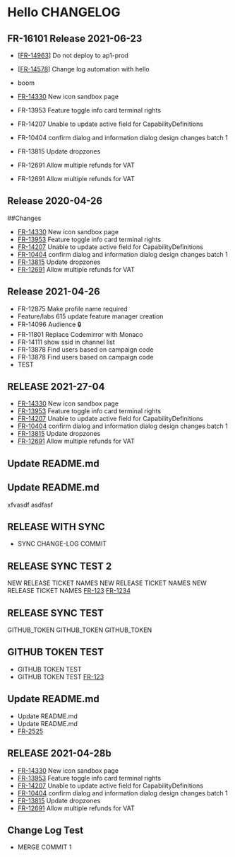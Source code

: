 # Hello CHANGELOG
## FR-16101 Release 2021-06-23

- [[FR-14963](https://discoveryinc.atlassian.net/browse/FR-14963)] Do not deploy to ap1-prod
- [[FR-14578](https://discoveryinc.atlassian.net/browse/FR-14578)] Change log automation with hello
- boom

- [FR-14330] New icon sandbox page
- FR-13953 Feature toggle info card terminal rights
- FR-14207 Unable to update active field for CapabilityDefinitions
- FR-10404 confirm dialog and information dialog design changes batch 1
- FR-13815 Update dropzones
- FR-12691 Allow multiple refunds for VAT
- FR-12691 Allow multiple refunds for VAT

## Release 2020-04-26

##Changes

- [FR-14330] New icon sandbox page
- [FR-13953] Feature toggle info card terminal rights
- [FR-14207] Unable to update active field for CapabilityDefinitions
- [FR-10404] confirm dialog and information dialog design changes batch 1
- [FR-13815] Update dropzones
- [FR-12691] Allow multiple refunds for VAT

[fr-14330]: https://discoveryinc.atlassian.net/browse/FR-14330
[fr-13953]: https://discoveryinc.atlassian.net/browse/FR-13953
[fr-14207]: https://discoveryinc.atlassian.net/browse/FR-14207
[fr-10404]: https://discoveryinc.atlassian.net/browse/FR-10404
[fr-13815]: https://discoveryinc.atlassian.net/browse/FR-13815
[fr-12691]: https://discoveryinc.atlassian.net/browse/FR-12691

## Release 2021-04-26

- FR-12875 Make profile name required
- Feature/labs 615 update feature manager creation
- FR-14096 Audience 🔒
- FR-11801 Replace Codemirror with Monaco
- FR-14111 show ssid in channel list
- FR-13878 Find users based on campaign code
- FR-13878 Find users based on campaign code
- TEST

## RELEASE 2021-27-04

- [FR-14330] New icon sandbox page
- [FR-13953] Feature toggle info card terminal rights
- [FR-14207] Unable to update active field for CapabilityDefinitions
- [FR-10404] confirm dialog and information dialog design changes batch 1
- [FR-13815] Update dropzones
- [FR-12691] Allow multiple refunds for VAT

[fr-14330]: https://discoveryinc.atlassian.net/browse/FR-14330
[fr-13953]: https://discoveryinc.atlassian.net/browse/FR-13953
[fr-14207]: https://discoveryinc.atlassian.net/browse/FR-14207
[fr-10404]: https://discoveryinc.atlassian.net/browse/FR-10404
[fr-13815]: https://discoveryinc.atlassian.net/browse/FR-13815
[fr-12691]: https://discoveryinc.atlassian.net/browse/FR-12691

## Update README.md

## Update README.md

xfvasdf asdfasf

## RELEASE WITH SYNC

- SYNC CHANGE-LOG COMMIT


## RELEASE SYNC TEST 2

NEW RELEASE TICKET NAMES
NEW RELEASE TICKET NAMES
NEW RELEASE TICKET NAMES
[FR-123](https://discoveryinc.atlassian.net/browse/FR-123)
[FR-1234](https://discoveryinc.atlassian.net/browse/FR-1234)


## RELEASE SYNC TEST

GITHUB_TOKEN
GITHUB_TOKEN
GITHUB_TOKEN


## GITHUB TOKEN TEST

- GITHUB TOKEN TEST
- GITHUB TOKEN TEST
[FR-123](https://discoveryinc.atlassian.net/browse/FR-123)


## Update README.md

- Update README.md
- Update README.md
- [FR-2525](https://discoveryinc.atlassian.net/browse/FR-2525)


## RELEASE 2021-04-28b

- [FR-14330](https://discoveryinc.atlassian.net/browse/FR-14330) New icon sandbox page
- [FR-13953](https://discoveryinc.atlassian.net/browse/FR-13953) Feature toggle info card terminal rights
- [FR-14207](https://discoveryinc.atlassian.net/browse/FR-14207) Unable to update active field for CapabilityDefinitions
- [FR-10404](https://discoveryinc.atlassian.net/browse/FR-10404) confirm dialog and information dialog design changes batch 1
- [FR-13815](https://discoveryinc.atlassian.net/browse/FR-13815) Update dropzones
- [FR-12691](https://discoveryinc.atlassian.net/browse/FR-12691) Allow multiple refunds for VAT


## Change Log Test

- MERGE COMMIT 1
